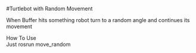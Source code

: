 #Turtlebot with Random Movement

When Buffer hits something robot turn  to a random angle and continues its movement<br />

How To Use<br />
Just rosrun move_random 
